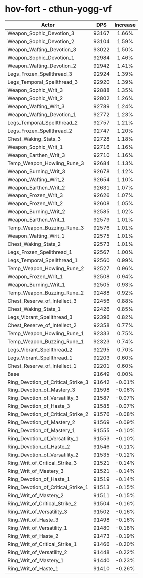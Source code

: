 # hov-fort - cthun-yogg-vf
| Actor | DPS | Increase |
|---|:---:|:---:|
|Weapon_Sophic_Devotion_3|93167|1.66%|
|Weapon_Sophic_Devotion_2|93104|1.59%|
|Weapon_Wafting_Devotion_3|93022|1.50%|
|Weapon_Sophic_Devotion_1|92984|1.46%|
|Weapon_Wafting_Devotion_2|92942|1.41%|
|Legs_Frozen_Spellthread_3|92924|1.39%|
|Legs_Temporal_Spellthread_3|92920|1.39%|
|Weapon_Sophic_Writ_3|92888|1.35%|
|Weapon_Sophic_Writ_2|92802|1.26%|
|Weapon_Wafting_Writ_3|92789|1.24%|
|Weapon_Wafting_Devotion_1|92772|1.23%|
|Legs_Temporal_Spellthread_2|92757|1.21%|
|Legs_Frozen_Spellthread_2|92747|1.20%|
|Chest_Waking_Stats_3|92728|1.18%|
|Weapon_Sophic_Writ_1|92716|1.16%|
|Weapon_Earthen_Writ_3|92710|1.16%|
|Temp_Weapon_Howling_Rune_3|92684|1.13%|
|Weapon_Burning_Writ_3|92678|1.12%|
|Weapon_Wafting_Writ_2|92654|1.10%|
|Weapon_Earthen_Writ_2|92631|1.07%|
|Weapon_Frozen_Writ_3|92626|1.07%|
|Weapon_Frozen_Writ_2|92608|1.05%|
|Weapon_Burning_Writ_2|92585|1.02%|
|Weapon_Earthen_Writ_1|92579|1.01%|
|Temp_Weapon_Buzzing_Rune_3|92576|1.01%|
|Weapon_Wafting_Writ_1|92575|1.01%|
|Chest_Waking_Stats_2|92573|1.01%|
|Legs_Frozen_Spellthread_1|92567|1.00%|
|Legs_Temporal_Spellthread_1|92560|0.99%|
|Temp_Weapon_Howling_Rune_2|92527|0.96%|
|Weapon_Frozen_Writ_1|92508|0.94%|
|Weapon_Burning_Writ_1|92505|0.93%|
|Temp_Weapon_Buzzing_Rune_2|92488|0.92%|
|Chest_Reserve_of_Intellect_3|92456|0.88%|
|Chest_Waking_Stats_1|92426|0.85%|
|Legs_Vibrant_Spellthread_3|92396|0.82%|
|Chest_Reserve_of_Intellect_2|92358|0.77%|
|Temp_Weapon_Howling_Rune_1|92333|0.75%|
|Temp_Weapon_Buzzing_Rune_1|92323|0.74%|
|Legs_Vibrant_Spellthread_2|92295|0.70%|
|Legs_Vibrant_Spellthread_1|92203|0.60%|
|Chest_Reserve_of_Intellect_1|92201|0.60%|
|Base|91649|0.00%|
|Ring_Devotion_of_Critical_Strike_3|91642|-0.01%|
|Ring_Devotion_of_Mastery_3|91598|-0.06%|
|Ring_Devotion_of_Versatility_3|91587|-0.07%|
|Ring_Devotion_of_Haste_3|91585|-0.07%|
|Ring_Devotion_of_Critical_Strike_2|91576|-0.08%|
|Ring_Devotion_of_Mastery_2|91569|-0.09%|
|Ring_Devotion_of_Mastery_1|91555|-0.10%|
|Ring_Devotion_of_Versatility_1|91553|-0.10%|
|Ring_Devotion_of_Haste_2|91546|-0.11%|
|Ring_Devotion_of_Versatility_2|91535|-0.12%|
|Ring_Writ_of_Critical_Strike_3|91521|-0.14%|
|Ring_Writ_of_Mastery_3|91521|-0.14%|
|Ring_Devotion_of_Haste_1|91519|-0.14%|
|Ring_Devotion_of_Critical_Strike_1|91513|-0.15%|
|Ring_Writ_of_Mastery_2|91511|-0.15%|
|Ring_Writ_of_Critical_Strike_2|91504|-0.16%|
|Ring_Writ_of_Versatility_3|91502|-0.16%|
|Ring_Writ_of_Haste_3|91498|-0.16%|
|Ring_Writ_of_Versatility_1|91480|-0.18%|
|Ring_Writ_of_Haste_2|91473|-0.19%|
|Ring_Writ_of_Critical_Strike_1|91466|-0.20%|
|Ring_Writ_of_Versatility_2|91448|-0.22%|
|Ring_Writ_of_Mastery_1|91440|-0.23%|
|Ring_Writ_of_Haste_1|91410|-0.26%|
